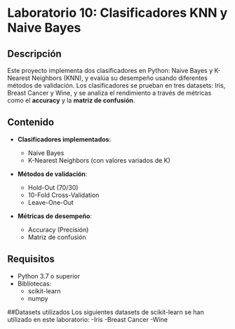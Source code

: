 # Laboratorio 10: Clasificadores KNN y Naive Bayes

## Descripción
Este proyecto implementa dos clasificadores en Python: Naive Bayes y K-Nearest Neighbors (KNN), y evalúa su desempeño usando diferentes métodos de validación. Los clasificadores se prueban en tres datasets: Iris, Breast Cancer y Wine, y se analiza el rendimiento a través de métricas como el **accuracy** y la **matriz de confusión**.

## Contenido
- **Clasificadores implementados**:
  - Naive Bayes
  - K-Nearest Neighbors (con valores variados de K)

- **Métodos de validación**:
  - Hold-Out (70/30)
  - 10-Fold Cross-Validation
  - Leave-One-Out

- **Métricas de desempeño**:
  - Accuracy (Precisión)
  - Matriz de confusión

## Requisitos
- Python 3.7 o superior
- Bibliotecas:
  - scikit-learn
  - numpy

##Datasets utilizados
Los siguientes datasets de scikit-learn se han utilizado en este laboratorio:
-Iris
-Breast Cancer
-Wine

